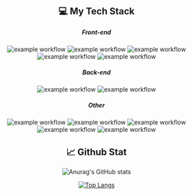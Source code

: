 <div align="center">
  
## 💻 My Tech Stack

##### Front-end
![example workflow](https://img.shields.io/badge/Vue.js-35495E?style=for-the-badge&logo=vue.js&logoColor=4FC08D)
![example workflow](https://img.shields.io/badge/Angular-DD0031?style=for-the-badge&logo=angular&logoColor=white)
![example workflow](https://img.shields.io/badge/Tailwind_CSS-38B2AC?style=for-the-badge&logo=tailwind-css&logoColor=white)
![example workflow](https://img.shields.io/badge/Bootstrap-563D7C?style=for-the-badge&logo=bootstrap&logoColor=white)
![example workflow](https://img.shields.io/badge/Material--UI-0081CB?style=for-the-badge&logo=material-ui&logoColor=white)

##### Back-end
![example workflow](https://img.shields.io/badge/Django-092E20?style=for-the-badge&logo=django&logoColor=white)
![example workflow](https://img.shields.io/badge/Express.js-404D59?style=for-the-badge)

##### Other
![example workflow](https://img.shields.io/badge/MongoDB-4EA94B?style=for-the-badge&logo=mongodb&logoColor=white)
![example workflow](https://img.shields.io/badge/PostgreSQL-316192?style=for-the-badge&logo=postgresql&logoColor=white)
![example workflow](https://img.shields.io/badge/Sequelize-52B0E7?style=for-the-badge&logo=Sequelize&logoColor=white)
![example workflow](https://img.shields.io/badge/Prisma-3982CE?style=for-the-badge&logo=Prisma&logoColor=white)
![example workflow](https://img.shields.io/badge/docker-%230db7ed.svg?style=for-the-badge&logo=docker&logoColor=white)


## 📈 Github Stat

![Anurag's GitHub stats](https://github-readme-stats.vercel.app/api?username=Meen-Anusak&show_icons=true&theme=dracula)

[![Top Langs](https://github-readme-stats.vercel.app/api/top-langs/?username=Meen-Anusak&exclude_repo=github-readme-stats,anuraghazra.github.io)](https://github.com/anuraghazra/github-readme-stats)


</div> 
